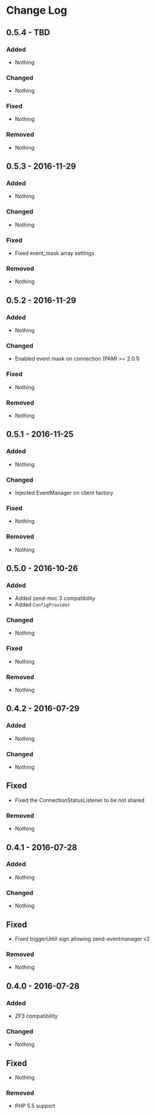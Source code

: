 # Change Log

## 0.5.4 - TBD
### Added
- Nothing

### Changed
- Nothing

### Fixed
- Nothing

### Removed
- Nothing


## 0.5.3 - 2016-11-29
### Added
- Nothing

### Changed
- Nothing

### Fixed
- Fixed event_mask array settings

### Removed
- Nothing


## 0.5.2 - 2016-11-29
### Added
- Nothing

### Changed
- Enabled event mask on connection (PAMI >= 2.0.1)

### Fixed
- Nothing

### Removed
- Nothing


## 0.5.1 - 2016-11-25
### Added
- Nothing

### Changed
- Injected EventManager on client factory

### Fixed
- Nothing

### Removed
- Nothing


## 0.5.0 - 2016-10-26
### Added
- Added zend-mvc 3 compatibility
- Added `ConfigProvider`

### Changed
- Nothing

### Fixed
- Nothing

### Removed
- Nothing


## 0.4.2 - 2016-07-29
### Added
- Nothing

### Changed
- Nothing

## Fixed
- Fixed the ConnectionStatusListener to be not shared

### Removed
- Nothing


## 0.4.1 - 2016-07-28
### Added
- Nothing

### Changed
- Nothing

## Fixed
- Fixed triggerUntil sign allowing zend-eventmanager v2

### Removed
- Nothing


## 0.4.0 - 2016-07-28
### Added
- ZF3 compatibility

### Changed
- Nothing

## Fixed
- Nothing

### Removed
- PHP 5.5 support